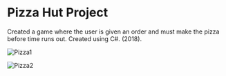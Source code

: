 # Pizza Hut Project
Created a game where the user is given an order and must make the pizza before time runs out. Created using C#. (2018).

![Pizza1](https://user-images.githubusercontent.com/61467608/103036265-58c8bb00-4537-11eb-985d-f3b6ea7b932e.gif)

![Pizza2](https://user-images.githubusercontent.com/61467608/103036290-6a11c780-4537-11eb-8daf-ef2f780af126.gif)
